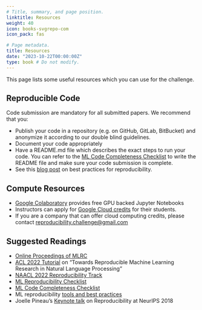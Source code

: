 ```yaml
---
# Title, summary, and page position.
linktitle: Resources
weight: 40
icon: books-svgrepo-com
icon_pack: fas

# Page metadata.
title: Resources
date: "2023-10-22T00:00:00Z"
type: book # Do not modify.
---
```


This page lists some useful resources which you can use for the challenge.

## Reproducible Code

Code submission are mandatory for all submitted papers. We recommend that you:

- Publish your code in a repository (e.g. on GitHub, GitLab, BitBucket) and
  anonymize it according to our double blind guidelines.
- Document your code appropriately
- Have a README.md file which describes the exact steps to run your code. You
  can refer to the
  [ML Code Completeness Checklist](https://github.com/paperswithcode/releasing-research-code)
  to write the README file and make sure your code submission is complete.
- See this
  [blog post](https://www.cs.mcgill.ca/~ksinha4/practices_for_reproducibility/)
  on best practices for reproducibility.

## Compute Resources

- [Google Colaboratory](https://colab.research.google.com/) provides free GPU
  backed Jupyter Notebooks
- Instructors can apply for
  [Google Cloud credits](https://cloud.google.com/edu/) for their students.
- If you are a company that can offer cloud computing credits, please contact
  [reproducibility.challenge@gmail.com](reproducibility.challenge@gmail.com)

## Suggested Readings

- [Online Proceedings of MLRC](/proceedings/)
- [ACL 2022 Tutorial](https://acl-reproducibility-tutorial.github.io/) on
  “Towards Reproducible Machine Learning Research in Natural Language
  Processing”
- [NAACL 2022 Reproducibility Track](https://naacl2022-reproducibility-track.github.io/)
- [ML Reproducibility Checklist](https://www.cs.mcgill.ca/~jpineau/ReproducibilityChecklist.pdf)
- [ML Code Completeness Checklist](https://github.com/paperswithcode/releasing-research-code)
- ML reproducibility
  [tools and best practices](https://www.cs.mcgill.ca/~ksinha4/practices_for_reproducibility/)
- Joelle Pineau’s
  [Keynote talk](https://www.facebook.com/watch/live/?v=2120856364798049&ref=watch_permalink)
  on Reproducibility at NeurIPS 2018

